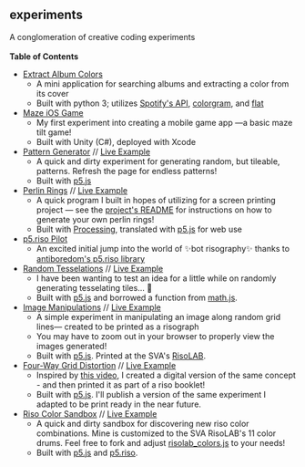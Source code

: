 ## experiments
A conglomeration of creative coding experiments
<br /><br />
**Table of Contents**
- [Extract Album Colors](https://github.com/erinachavez/experiments/tree/master/extract_album_colors)
  - A mini application for searching albums and extracting a color from its cover
  - Built with python 3; utilizes [Spotify's API](https://github.com/spotify/web-api), [colorgram](https://github.com/obskyr/colorgram.py), and [flat](https://github.com/xxyxyz/flat)
- [Maze iOS Game](https://github.com/erinachavez/experiments/tree/master/maze_ios_game)
  - My first experiment into creating a mobile game app &mdash;a basic maze tilt game!
  - Built with Unity (C#), deployed with Xcode
- [Pattern Generator](https://github.com/erinachavez/experiments/tree/master/pattern_generator) // [Live Example](https://erinachavez.github.io/experiments/pattern_generator/)
  - A quick and dirty experiment for generating random, but tileable, patterns. Refresh the page for endless patterns!
  - Built with [p5.js](https://p5js.org/)
- [Perlin Rings](https://github.com/erinachavez/experiments/tree/master/perlin_rings) // [Live Example](https://erinachavez.github.io/experiments/perlin_rings/)
  - A quick program I built in hopes of utilizing for a screen printing project &mdash; see the [project's README](https://github.com/erinachavez/experiments/tree/master/perlin_rings) for instructions on how to generate your own perlin rings!
  - Built with [Processing](https://processing.org), translated with [p5.js](https://p5js.org/) for web use
- [p5.riso Pilot](https://github.com/erinachavez/experiments/tree/master/riso_pilot)
  - An excited initial jump into the world of :sparkles:bot risography:sparkles: thanks to [antiboredom's p5.riso library](https://github.com/antiboredom/p5.riso)
- [Random Tesselations](https://github.com/erinachavez/experiments/tree/master/tesselations) // [Live Example](https://erinachavez.github.io/experiments/tesselations/)
  - I have been wanting to test an idea for a little while on randomly generating tesselating tiles... :stars:
  - Built with [p5.js](https://p5js.org) and borrowed a function from [math.js](https://mathjs.org).
- [Image Manipulations](https://github.com/erinachavez/experiments/tree/master/image_manipulation) // [Live Example](https://erinachavez.github.io/experiments/image_manipulation/)
  - A simple experiment in manipulating an image along random grid lines&mdash; created to be printed as a risograph
  - You may have to zoom out in your browser to properly view the images generated!
  - Built with [p5.js](https://p5js.org). Printed at the SVA's [RisoLAB](https://risolab.sva.edu).
- [Four-Way Grid Distortion](https://github.com/erinachavez/experiments/tree/master/four_grid_distortion) // [Live Example](https://erinachavez.github.io/experiments/four_grid_distortion/index.html)
  - Inspired by [this video](https://youtu.be/f1fXCRtSUWU), I created a digital version of the same concept - and then printed it as part of a riso booklet!
  - Built with [p5.js](https://p5js.org). I'll publish a version of the same experiment I adapted to be print ready in the near future.
- [Riso Color Sandbox](https://github.com/erinachavez/experiments/tree/master/riso_color_sandbox) // [Live Example](https://erinachavez.github.io/experiments/riso_color_sandbox/index.html)
  - A quick and dirty sandbox for discovering new riso color combinations. Mine is customized to the SVA RisoLAB's 11 color drums. Feel free to fork and adjust [risolab_colors.js](https://github.com/erinachavez/experiments/tree/master/riso_color_sandbox/risolab_colors.js) to your needs!
  - Built with [p5.js](https://p5js.org) and [p5.riso](https://github.com/antiboredom/p5.riso).

